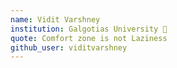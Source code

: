 ```yaml
---
name: Vidit Varshney
institution: Galgotias University 🚩 
quote: Comfort zone is not Laziness
github_user: viditvarshney
---
```

